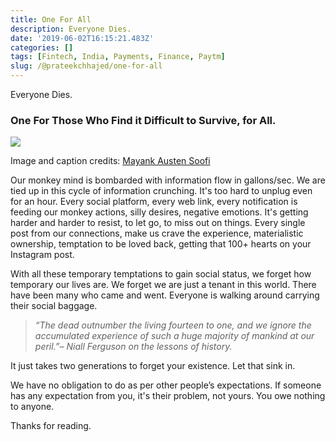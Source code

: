 ```yaml
---
title: One For All
description: Everyone Dies.
date: '2019-06-02T16:15:21.483Z'
categories: []
tags: [Fintech, India, Payments, Finance, Paytm]
slug: /@prateekchhajed/one-for-all
---
```

Everyone Dies.

### One For Those Who Find it Difficult to Survive, for All.

![](https://cdn-images-1.medium.com/max/800/0*_PKLqzSEUjSt_-BM.jpeg)

Image and caption credits: [Mayank Austen Soofi](https://twitter.com/thedelhiwalla)

Our monkey mind is bombarded with information flow in gallons/sec. We are tied up in this cycle of information crunching. It's too hard to unplug even for an hour. Every social platform, every web link, every notification is feeding our monkey actions, silly desires, negative emotions. It's getting harder and harder to resist, to let go, to miss out on things. Every single post from our connections, make us crave the experience, materialistic ownership, temptation to be loved back, getting that 100+ hearts on your Instagram post.

With all these temporary temptations to gain social status, we forget how temporary our lives are. We forget we are just a tenant in this world. There have been many who came and went. Everyone is walking around carrying their social baggage.

> _“The dead outnumber the living fourteen to one, and we ignore the accumulated experience of such a huge majority of mankind at our peril.”– Niall Ferguson on the lessons of history._

It just takes two generations to forget your existence. Let that sink in.

We have no obligation to do as per other people’s expectations. If someone has any expectation from you, it's their problem, not yours. You owe nothing to anyone.

Thanks for reading.
